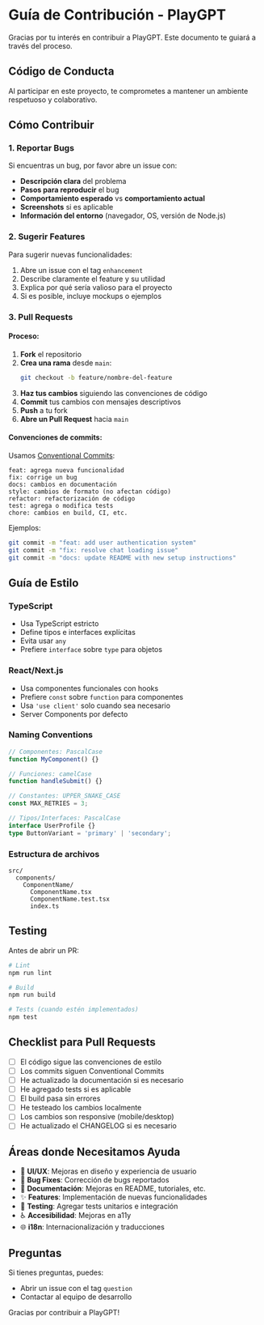 # Guía de Contribución - PlayGPT

Gracias por tu interés en contribuir a PlayGPT. Este documento te guiará a través del proceso.

## Código de Conducta

Al participar en este proyecto, te comprometes a mantener un ambiente respetuoso y colaborativo.

## Cómo Contribuir

### 1. Reportar Bugs

Si encuentras un bug, por favor abre un issue con:

- **Descripción clara** del problema
- **Pasos para reproducir** el bug
- **Comportamiento esperado** vs **comportamiento actual**
- **Screenshots** si es aplicable
- **Información del entorno** (navegador, OS, versión de Node.js)

### 2. Sugerir Features

Para sugerir nuevas funcionalidades:

1. Abre un issue con el tag `enhancement`
2. Describe claramente el feature y su utilidad
3. Explica por qué sería valioso para el proyecto
4. Si es posible, incluye mockups o ejemplos

### 3. Pull Requests

#### Proceso:

1. **Fork** el repositorio
2. **Crea una rama** desde `main`:
   ```bash
   git checkout -b feature/nombre-del-feature
   ```
3. **Haz tus cambios** siguiendo las convenciones de código
4. **Commit** tus cambios con mensajes descriptivos
5. **Push** a tu fork
6. **Abre un Pull Request** hacia `main`

#### Convenciones de commits:

Usamos [Conventional Commits](https://www.conventionalcommits.org/):

```
feat: agrega nueva funcionalidad
fix: corrige un bug
docs: cambios en documentación
style: cambios de formato (no afectan código)
refactor: refactorización de código
test: agrega o modifica tests
chore: cambios en build, CI, etc.
```

Ejemplos:
```bash
git commit -m "feat: add user authentication system"
git commit -m "fix: resolve chat loading issue"
git commit -m "docs: update README with new setup instructions"
```

## Guía de Estilo

### TypeScript

- Usa TypeScript estricto
- Define tipos e interfaces explícitas
- Evita usar `any`
- Prefiere `interface` sobre `type` para objetos

### React/Next.js

- Usa componentes funcionales con hooks
- Prefiere `const` sobre `function` para componentes
- Usa `'use client'` solo cuando sea necesario
- Server Components por defecto

### Naming Conventions

```typescript
// Componentes: PascalCase
function MyComponent() {}

// Funciones: camelCase
function handleSubmit() {}

// Constantes: UPPER_SNAKE_CASE
const MAX_RETRIES = 3;

// Tipos/Interfaces: PascalCase
interface UserProfile {}
type ButtonVariant = 'primary' | 'secondary';
```

### Estructura de archivos

```
src/
  components/
    ComponentName/
      ComponentName.tsx
      ComponentName.test.tsx
      index.ts
```

## Testing

Antes de abrir un PR:

```bash
# Lint
npm run lint

# Build
npm run build

# Tests (cuando estén implementados)
npm test
```

## Checklist para Pull Requests

- [ ] El código sigue las convenciones de estilo
- [ ] Los commits siguen Conventional Commits
- [ ] He actualizado la documentación si es necesario
- [ ] He agregado tests si es aplicable
- [ ] El build pasa sin errores
- [ ] He testeado los cambios localmente
- [ ] Los cambios son responsive (mobile/desktop)
- [ ] He actualizado el CHANGELOG si es necesario

## Áreas donde Necesitamos Ayuda

- 🎨 **UI/UX**: Mejoras en diseño y experiencia de usuario
- 🐛 **Bug Fixes**: Corrección de bugs reportados
- 📝 **Documentación**: Mejoras en README, tutoriales, etc.
- ✨ **Features**: Implementación de nuevas funcionalidades
- 🧪 **Testing**: Agregar tests unitarios e integración
- ♿ **Accesibilidad**: Mejoras en a11y
- 🌐 **i18n**: Internacionalización y traducciones

## Preguntas

Si tienes preguntas, puedes:

- Abrir un issue con el tag `question`
- Contactar al equipo de desarrollo

Gracias por contribuir a PlayGPT!
